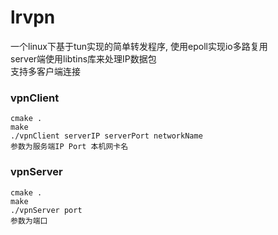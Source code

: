 # lrvpn
一个linux下基于tun实现的简单转发程序, 使用epoll实现io多路复用  
server端使用libtins库来处理IP数据包  
支持多客户端连接

### vpnClient
    cmake .
    make
    ./vpnClient serverIP serverPort networkName
    参数为服务端IP Port 本机网卡名
### vpnServer
    cmake .
    make 
    ./vpnServer port
    参数为端口